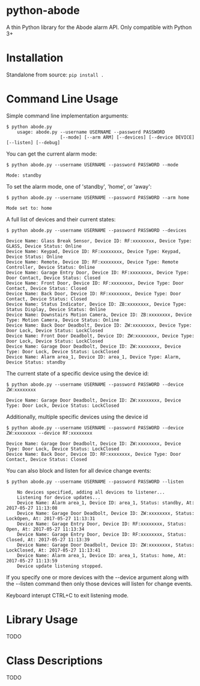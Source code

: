 python-abode
=================
A thin Python library for the Abode alarm API.
Only compatible with Python 3+

Installation
============
Standalone from source:
``pip install .``

Command Line Usage
============
Simple command line implementation arguments:

    $ python abode.py
        usage: abode.py --username USERNAME --password PASSWORD
                        [--mode] [--arm ARM] [--devices] [--device DEVICE] [--listen] [--debug]
                        
You can get the current alarm mode:

    $ python abode.py --username USERNAME --password PASSWORD --mode
    
    Mode: standby
    
To set the alarm mode, one of 'standby', 'home', or 'away':

    $ python abode.py --username USERNAME --password PASSWORD --arm home
    
    Mode set to: home

A full list of devices and their current states:

    $ python abode.py --username USERNAME --password PASSWORD --devices
    
    Device Name: Glass Break Sensor, Device ID: RF:xxxxxxxx, Device Type: GLASS, Device Status: Online
    Device Name: Keypad, Device ID: RF:xxxxxxxx, Device Type: Keypad, Device Status: Online
    Device Name: Remote, Device ID: RF:xxxxxxxx, Device Type: Remote Controller, Device Status: Online
    Device Name: Garage Entry Door, Device ID: RF:xxxxxxxx, Device Type: Door Contact, Device Status: Closed
    Device Name: Front Door, Device ID: RF:xxxxxxxx, Device Type: Door Contact, Device Status: Closed
    Device Name: Back Door, Device ID: RF:xxxxxxxx, Device Type: Door Contact, Device Status: Closed
    Device Name: Status Indicator, Device ID: ZB:xxxxxxxx, Device Type: Status Display, Device Status: Online
    Device Name: Downstairs Motion Camera, Device ID: ZB:xxxxxxxx, Device Type: Motion Camera, Device Status: Online
    Device Name: Back Door Deadbolt, Device ID: ZW:xxxxxxxx, Device Type: Door Lock, Device Status: LockClosed
    Device Name: Front Door Deadbolt, Device ID: ZW:xxxxxxxx, Device Type: Door Lock, Device Status: LockClosed
    Device Name: Garage Door Deadbolt, Device ID: ZW:xxxxxxxx, Device Type: Door Lock, Device Status: LockClosed
    Device Name: Alarm area_1, Device ID: area_1, Device Type: Alarm, Device Status: standby

The current state of a specific device using the device id:

    $ python abode.py --username USERNAME --password PASSWORD --device ZW:xxxxxxxx
    
    Device Name: Garage Door Deadbolt, Device ID: ZW:xxxxxxxx, Device Type: Door Lock, Device Status: LockClosed

Additionally, multiple specific devices using the device id
    
    $ python abode.py --username USERNAME --password PASSWORD --device ZW:xxxxxxxx --device RF:xxxxxxxx
    
    Device Name: Garage Door Deadbolt, Device ID: ZW:xxxxxxxx, Device Type: Door Lock, Device Status: LockClosed
    Device Name: Back Door, Device ID: RF:xxxxxxxx, Device Type: Door Contact, Device Status: Closed
   
You can also block and listen for all device change events:

    $ python abode.py --username USERNAME --password PASSWORD --listen
    
        No devices specified, adding all devices to listener...
        Listening for device updates...
        Device Name: Alarm area_1, Device ID: area_1, Status: standby, At: 2017-05-27 11:13:08
        Device Name: Garage Door Deadbolt, Device ID: ZW:xxxxxxxx, Status: LockOpen, At: 2017-05-27 11:13:31
        Device Name: Garage Entry Door, Device ID: RF:xxxxxxxx, Status: Open, At: 2017-05-27 11:13:34
        Device Name: Garage Entry Door, Device ID: RF:xxxxxxxx, Status: Closed, At: 2017-05-27 11:13:39
        Device Name: Garage Door Deadbolt, Device ID: ZW:xxxxxxxx, Status: LockClosed, At: 2017-05-27 11:13:41
        Device Name: Alarm area_1, Device ID: area_1, Status: home, At: 2017-05-27 11:13:59
        Device update listening stopped.
        
If you specify one or more devices with the --device argument along with the --listen command then only those devices will listen for change events.

Keyboard interupt CTRL+C to exit listening mode.

Library Usage
============
TODO

Class Descriptions
============
TODO